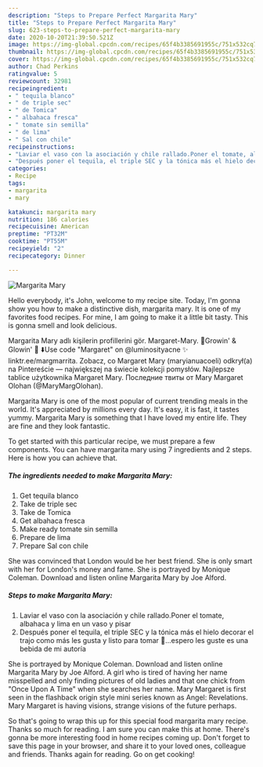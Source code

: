 ```yaml
---
description: "Steps to Prepare Perfect Margarita Mary"
title: "Steps to Prepare Perfect Margarita Mary"
slug: 623-steps-to-prepare-perfect-margarita-mary
date: 2020-10-20T21:39:50.521Z
image: https://img-global.cpcdn.com/recipes/65f4b3385691955c/751x532cq70/margarita-mary-foto-principal.jpg
thumbnail: https://img-global.cpcdn.com/recipes/65f4b3385691955c/751x532cq70/margarita-mary-foto-principal.jpg
cover: https://img-global.cpcdn.com/recipes/65f4b3385691955c/751x532cq70/margarita-mary-foto-principal.jpg
author: Chad Perkins
ratingvalue: 5
reviewcount: 32981
recipeingredient:
- " tequila blanco"
- " de triple sec"
- " de Tomica"
- " albahaca fresca"
- " tomate sin semilla"
- " de lima"
- " Sal con chile"
recipeinstructions:
- "Laviar el vaso con la asociación y chile rallado.Poner el tomate, albahaca y lima en un vaso y pisar"
- "Después poner el tequila, el triple SEC y la tónica más el hielo decorar el trajo como más les gusta y listo para tomar 🥂...espero les guste es una bebida de mi autoría"
categories:
- Recipe
tags:
- margarita
- mary

katakunci: margarita mary 
nutrition: 186 calories
recipecuisine: American
preptime: "PT32M"
cooktime: "PT55M"
recipeyield: "2"
recipecategory: Dinner

---
```



![Margarita Mary](https://img-global.cpcdn.com/recipes/65f4b3385691955c/751x532cq70/margarita-mary-foto-principal.jpg)

Hello everybody, it's John, welcome to my recipe site. Today, I'm gonna show you how to make a distinctive dish, margarita mary. It is one of my favorites food recipes. For mine, I am going to make it a little bit tasty. This is gonna smell and look delicious.

Margarita Mary adlı kişilerin profillerini gör. Margaret-Mary. 💫Growin&#39; &amp; Glowin&#39; 💫 ⬇️Use code &#34;Margaret&#34; on @luminosityacne ✨ linktr.ee/margmarrita. Zobacz, co Margaret Mary (maryianuacoeli) odkrył(a) na Pintereście — największej na świecie kolekcji pomysłów. Najlepsze tablice użytkownika Margaret Mary. Последние твиты от Mary Margaret Olohan (@MaryMargOlohan).

Margarita Mary is one of the most popular of current trending meals in the world. It's appreciated by millions every day. It's easy, it is fast, it tastes yummy. Margarita Mary is something that I have loved my entire life. They are fine and they look fantastic.


To get started with this particular recipe, we must prepare a few components. You can have margarita mary using 7 ingredients and 2 steps. Here is how you can achieve that.

<!--inarticleads1-->

##### The ingredients needed to make Margarita Mary:

1. Get  tequila blanco
1. Take  de triple sec
1. Take  de Tomica
1. Get  albahaca fresca
1. Make ready  tomate sin semilla
1. Prepare  de lima
1. Prepare  Sal con chile


She was convinced that London would be her best friend. She is only smart with her for London&#39;s money and fame. She is portrayed by Monique Coleman. Download and listen online Margarita Mary by Joe Alford. 

<!--inarticleads2-->

##### Steps to make Margarita Mary:

1. Laviar el vaso con la asociación y chile rallado.Poner el tomate, albahaca y lima en un vaso y pisar
1. Después poner el tequila, el triple SEC y la tónica más el hielo decorar el trajo como más les gusta y listo para tomar 🥂...espero les guste es una bebida de mi autoría


She is portrayed by Monique Coleman. Download and listen online Margarita Mary by Joe Alford. A girl who is tired of having her name misspelled and only finding pictures of old ladies and that one chick from &#34;Once Upon A Time&#34; when she searches her name. Mary Margaret is first seen in the flashback origin style mini series known as Angel: Revelations. Mary Margaret is having visions, strange visions of the future perhaps. 

So that's going to wrap this up for this special food margarita mary recipe. Thanks so much for reading. I am sure you can make this at home. There's gonna be more interesting food in home recipes coming up. Don't forget to save this page in your browser, and share it to your loved ones, colleague and friends. Thanks again for reading. Go on get cooking!
